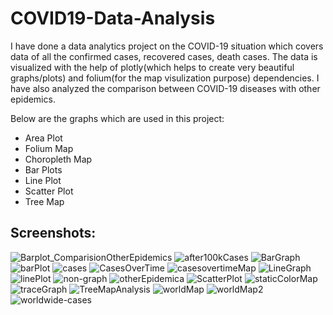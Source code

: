 # COVID19-Data-Analysis
  I have done a data analytics project on the COVID-19 situation which covers data of all the confirmed cases, recovered cases, death cases. The data is visualized with the help of plotly(which helps to create very beautiful graphs/plots) and folium(for the map visulization purpose) dependencies. I have also analyzed the comparison between COVID-19 diseases with other epidemics.

Below are the graphs which are used in this project:
- Area Plot
- Folium Map
- Choropleth Map
- Bar Plots
- Line Plot
- Scatter Plot
- Tree Map

## Screenshots:
![Barplot_ComparisionOtherEpidemics](https://user-images.githubusercontent.com/46750877/144793868-a929b757-3b04-4f11-b220-dece6fa5778a.png)
![after100kCases](https://user-images.githubusercontent.com/46750877/144793874-dc1f7bb2-6b58-4e67-aa07-0bae3dc815cd.png)
![BarGraph](https://user-images.githubusercontent.com/46750877/144793875-d9a9f9a2-548b-4f7b-a5cb-a639cbf538f9.png)
![barPlot](https://user-images.githubusercontent.com/46750877/144793878-54a66270-a9a5-4417-a272-14c0551ff5c6.png)
![cases](https://user-images.githubusercontent.com/46750877/144793879-10917d17-625e-4c76-abf2-3ff6d563c9c2.png)
![CasesOverTime](https://user-images.githubusercontent.com/46750877/144793882-db5f5128-788a-48d0-97d3-ddcbd1790f3d.png)
![casesovertimeMap](https://user-images.githubusercontent.com/46750877/144793885-edd6e7ee-fd6a-48c6-a792-ebbae582b68b.png)
![LineGraph](https://user-images.githubusercontent.com/46750877/144793887-50452dc1-1edc-44ba-95ce-32d8ea81ec43.png)
![linePlot](https://user-images.githubusercontent.com/46750877/144793888-2a8f9b15-2929-4507-a1e4-65e31cac9689.png)
![non-graph](https://user-images.githubusercontent.com/46750877/144793890-0c590811-bccf-41e7-8e0a-58bd937e11bb.PNG)
![otherEpidemica](https://user-images.githubusercontent.com/46750877/144793891-03014df9-b6bc-428d-b3aa-e4ce06a24bc4.PNG)
![ScatterPlot](https://user-images.githubusercontent.com/46750877/144793895-604bad3a-8004-44c8-8252-725a3413488c.png)
![staticColorMap](https://user-images.githubusercontent.com/46750877/144793897-d0af4b51-174d-413c-8ea8-9f7dabc3f193.png)
![traceGraph](https://user-images.githubusercontent.com/46750877/144793899-867424bd-725b-4de5-bcf9-fe82f3f1ac1f.png)
![TreeMapAnalysis](https://user-images.githubusercontent.com/46750877/144793902-59164213-9fb2-45d9-b9cd-91e902eaa30e.png)
![worldMap](https://user-images.githubusercontent.com/46750877/144793904-33554222-c539-4208-ad16-60fbe0db1805.png)
![worldMap2](https://user-images.githubusercontent.com/46750877/144793908-35da14d8-fcbc-4be1-8133-0765aa333fb2.PNG)
![worldwide-cases](https://user-images.githubusercontent.com/46750877/144793911-75d98a2f-09c0-4a0d-8453-fae65fab6a27.png)
